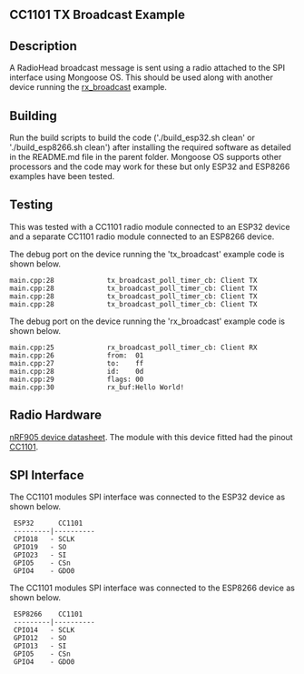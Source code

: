 ## CC1101 TX Broadcast Example

## Description
A RadioHead broadcast message is sent using a radio attached to the SPI interface using Mongoose OS. This should be used along with another device running the [rx_broadcast](../rx_broadcast/README.md) example.

## Building
Run the build scripts to build the code ('./build_esp32.sh clean' or './build_esp8266.sh clean') after installing the required software as detailed in the README.md file in the parent folder. Mongoose OS supports other processors and the code may work for these but only ESP32 and ESP8266 examples have been tested.

## Testing
This was tested with a CC1101 radio module connected to an ESP32 device and a separate CC1101 radio module connected to an ESP8266 device.

The debug port on the device running the 'tx_broadcast' example code is shown below.

```
main.cpp:28             tx_broadcast_poll_timer_cb: Client TX
main.cpp:28             tx_broadcast_poll_timer_cb: Client TX
main.cpp:28             tx_broadcast_poll_timer_cb: Client TX
main.cpp:28             tx_broadcast_poll_timer_cb: Client TX
```

The debug port on the device running the 'rx_broadcast' example code is shown below.

```
main.cpp:25             rx_broadcast_poll_timer_cb: Client RX
main.cpp:26             from:  01
main.cpp:27             to:    ff
main.cpp:28             id:    0d
main.cpp:29             flags: 00
main.cpp:30             rx_buf:Hello World!
```

## Radio Hardware
[nRF905 device datasheet](../hardware/cc1101_datasheet.pdf). The module with this device fitted had the pinout [CC1101](../hardware/cc1101_pinout.png).

## SPI Interface
 The CC1101 modules SPI interface was connected to the ESP32 device as shown below.

```
 ESP32      CC1101
 ---------|----------
 CPIO18   - SCLK
 GPIO19   - SO
 GPIO23   - SI
 GPIO5    - CSn
 GPIO4    - GDO0
```

 The CC1101 modules SPI interface was connected to the ESP8266 device as shown below.

```
 ESP8266    CC1101
 ---------|----------
 CPIO14   - SCLK
 GPIO12   - SO
 GPIO13   - SI
 GPIO5    - CSn
 GPIO4    - GDO0
```